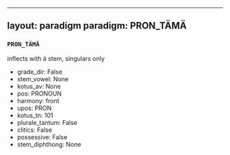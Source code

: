 
---
layout: paradigm
paradigm: PRON_TÄMÄ
---
### ` PRON_TÄMÄ `

inflects with ä stem, singulars only 
* grade_dir: False
* stem_vowel: None
* kotus_av: None
* pos: PRONOUN
* harmony: front
* upos: PRON
* kotus_tn: 101
* plurale_tantum: False
* clitics: False
* possessive: False
* stem_diphthong: None
